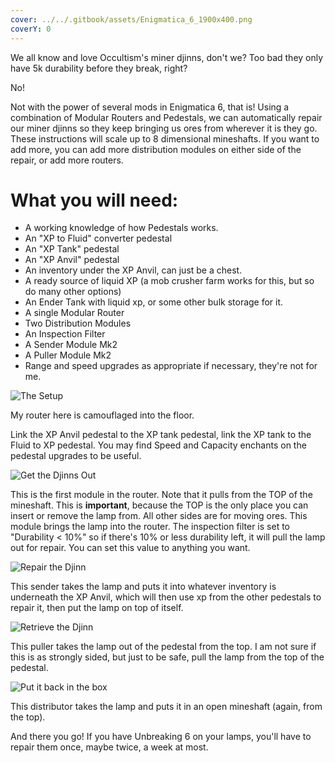 ```yaml
---
cover: ../../.gitbook/assets/Enigmatica_6_1900x400.png
coverY: 0
---
```


We all know and love Occultism's miner djinns, don't we?  Too bad they only have 5k durability before they break, right?

No!

Not with the power of several mods in Enigmatica 6, that is!  Using a combination of Modular Routers and Pedestals, we can automatically repair our miner djinns so they keep bringing us ores from wherever it is they go.  These instructions will scale up to 8 dimensional mineshafts.  If you want to add more, you can add more distribution modules on either side of the repair, or add more routers.

# What you will need:

- A working knowledge of how Pedestals works.
- An "XP to Fluid" converter pedestal
- An "XP Tank" pedestal
- An "XP Anvil" pedestal
- An inventory under the XP Anvil, can just be a chest.
- A ready source of liquid XP (a mob crusher farm works for this, but so do many other options)
- An Ender Tank with liquid xp, or some other bulk storage for it.
- A single Modular Router
- Two Distribution Modules
- An Inspection Filter
- A Sender Module Mk2
- A Puller Module Mk2
- Range and speed upgrades as appropriate if necessary, they're not for me.

![The Setup](https://i.imgur.com/ZajUZpC.png)

My router here is camouflaged into the floor.

Link the XP Anvil pedestal to the XP tank pedestal, link the XP tank to the Fluid to XP pedestal.  You may find Speed and Capacity enchants on the pedestal upgrades to be useful.

![Get the Djinns Out](https://i.imgur.com/EZ64935.png)

This is the first module in the router.  Note that it pulls from the TOP of the mineshaft. This is **important**, because the TOP is the only place you can insert or remove the lamp from. All other sides are for moving ores.  This module brings the lamp into the router.  The inspection filter is set to "Durability < 10%" so if there's 10% or less durability left, it will pull the lamp out for repair.  You can set this value to anything you want.

![Repair the Djinn](https://i.imgur.com/vx4ASqK.png)

This sender takes the lamp and puts it into whatever inventory is underneath the XP Anvil, which will then use xp from the other pedestals to repair it, then put the lamp on top of itself.

![Retrieve the Djinn](https://i.imgur.com/BISxslU.png)

This puller takes the lamp out of the pedestal from the top.  I am not sure if this is as strongly sided, but just to be safe, pull the lamp from the top of the pedestal.

![Put it back in the box](https://i.imgur.com/oTjF7AO.png)

This distributor takes the lamp and puts it in an open mineshaft (again, from the top).

And there you go!   If you have Unbreaking 6 on your lamps, you'll have to repair them once, maybe twice, a week at most.
